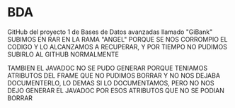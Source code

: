 # BDA
GitHub del proyecto 1 de Bases de Datos avanzadas llamado "GiBank"
SUBIMOS EN RAR EN LA RAMA "ANGEL" PORQUE SE NOS CORROMPIO EL CODIGO Y LO ALCANZAMOS A RECUPERAR, Y POR TIEMPO NO PUDIMOS SUBIRLO AL GITHUB NORMALMENTE

TAMBIEN EL JAVADOC NO SE PUDO GENERAR PORQUE TENIAMOS ATRIBUTOS DEL FRAME QUE NO PUDIMOS BORRAR Y NO NOS DEJABA DOCUMENTERLO, LO DEMAS SI LO DOCUMENTAMOS, 
PERO NO NOS DEJO GENERAR EL JAVADOC POR ESOS ATRIBUTOS QUE NO SE PODIAN BORRAR
